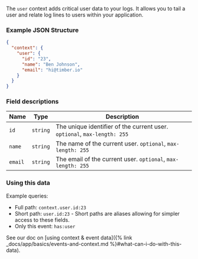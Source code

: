 The `user` context adds critical user data to your logs. It allows you to tail a user and
relate log lines to users within your application.


### Example JSON Structure

```json
{
  "context": {
    "user": {
      "id": "23",
      "name": "Ben Johnson",
      "email": "hi@timber.io"
    }
  }
}
```


### Field descriptions

Name | Type | Description
-----|------|------------
`id` | `string` | The unique identifier of the current user. `optional`, `max-length: 255`
`name` | `string` | The name of the current user. `optional`, `max-length: 255`
`email` | `string` | The email of the current user. `optional`, `max-length: 255`


### Using this data

Example queries:

* Full path: `context.user.id:23`
* Short path: `user.id:23` - Short paths are aliases allowing for simpler access to these fields.
* Only this event: `has:user`

See our doc on [using context & event data]({% link _docs/app/basics/events-and-context.md %}#what-can-i-do-with-this-data).